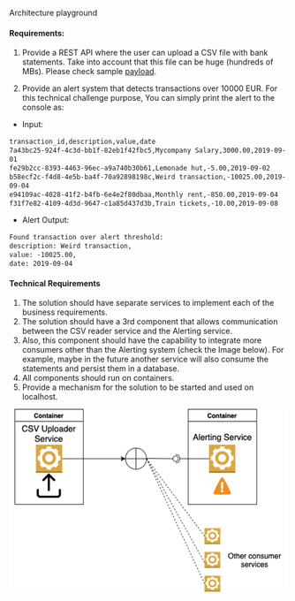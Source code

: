 Architecture playground 
#### Requirements:

1. Provide a REST API where the user can upload a CSV file with bank statements. 
Take into account that this file can be huge (hundreds of MBs).
Please check sample [payload](statements.csv).

2. Provide an alert system that detects transactions over 10000 EUR. For this technical challenge purpose, 
You can simply print the alert to the console as:

* Input:

```
transaction_id,description,value,date
7a43bc25-924f-4c3d-bb1f-82eb1f42fbc5,Mycompany Salary,3000.00,2019-09-01
fe29b2cc-8393-4463-96ec-a9a740b30b61,Lemonade hut,-5.00,2019-09-02
b58ecf2c-f4d8-4e5b-ba4f-70a92898198c,Weird transaction,-10025.00,2019-09-04
e94109ac-4028-41f2-b4fb-6e4e2f80dbaa,Monthly rent,-850.00,2019-09-04
f31f7e82-4109-4d3d-9647-c1a85d437d3b,Train tickets,-10.00,2019-09-08
```

* Alert Output:
```
Found transaction over alert threshold:
description: Weird transaction,
value: -10025.00,
date: 2019-09-04
```

#### Technical Requirements

1. The solution should have separate services to implement each of the business requirements.
2. The solution should have a 3rd component that allows communication between the CSV reader service and the Alerting service.
3. Also, this component should have the capability to integrate more consumers other than the Alerting system (check the Image below). 
For example, maybe in the future another service will also consume the statements and persist them in a database. 
4. All components should run on containers.
5. Provide a mechanism for the solution to be started and used on localhost.

![Text](tech-challenge.png "Technical solution")



